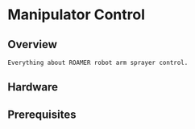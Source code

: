 # Manipulator Control

## Overview 
	Everything about ROAMER robot arm sprayer control.

## Hardware

## Prerequisites
	
